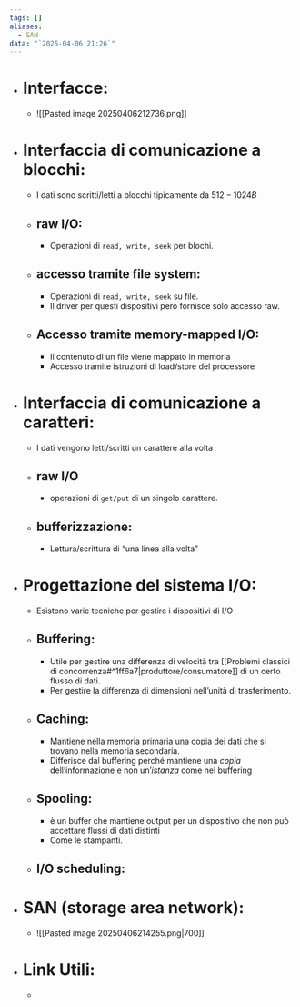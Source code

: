 ```yaml
---
tags: []
aliases:
  - SAN
data: "`2025-04-06 21:26`"
---
```

- # Interfacce:
	- ![[Pasted image 20250406212736.png]]
- # Interfaccia di comunicazione a blocchi:
	- I dati sono scritti/letti a blocchi tipicamente da $512-1024B$ 
	- ## raw I/O:
		- Operazioni di `read, write, seek` per blochi.
	- ## accesso tramite file system:
		- Operazioni di `read, write, seek` su file.
		- Il driver per questi dispositivi però fornisce solo accesso raw.
	- ## Accesso tramite memory-mapped I/O:
		- Il contenuto di un file viene mappato in memoria
		- Accesso tramite istruzioni di load/store del processore
- # Interfaccia di comunicazione a caratteri:
	- I dati vengono letti/scritti un carattere alla volta
	- ## raw I/O
		- operazioni di `get/put` di un singolo carattere.
	- ## bufferizzazione:
		- Lettura/scrittura di “una linea alla volta”
- # Progettazione del sistema I/O:
	- Esistono varie tecniche per gestire i dispositivi di I/O 
	- ## Buffering:
		- Utile per gestire una differenza di velocità tra [[Problemi classici di concorrenza#^1ff6a7|produttore/consumatore]] di un certo flusso di dati.
		- Per gestire la differenza di dimensioni nell’unità di trasferimento.
	- ## Caching:
		- Mantiene nella memoria primaria una copia dei dati che si trovano nella memoria secondaria.
		- Differisce dal buffering perché mantiene una _copia_ dell’informazione e non un’_istanza_ come nel buffering
	- ## Spooling:
		- è un buffer che mantiene output per un dispositivo che non può accettare flussi di dati distinti
		- Come le stampanti.
	- ## I/O scheduling:
- # SAN (storage area network):
	- ![[Pasted image 20250406214255.png|700]]
- # Link Utili:
	- 